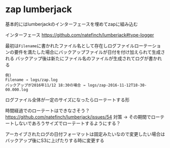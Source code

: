 # zap lumberjack

基本的にはlumberjackのインターフェースを埋めてzapに組み込む

インターフェース
https://github.com/natefinch/lumberjack#type-logger

最初は`Filename`に書かれたファイル名として存在しログファイルローテーションの要件を満たした場合にバックアップファイルが日付を付け加えられて生成される
バックアップ後は新たにファイル名のファイルが生成されてログが書かれる

```text
例)
Filename → logs/zap.log
バックアップが2016年11/12 18:30の場合 → logs/zap-2016-11-12T18-30-00.000.log
```

ログファイル全体が一定のサイズになったらローテートする形

時間経過でのローテートはできなさそう？
https://github.com/natefinch/lumberjack/issues/54
対策 → その期間でローテートしないであろうサイズでローテートするようにする？

アーカイブされたログの日付フォーマットは固定みたいなので変更したい場合はバックアップ後にS3に上げたりする時に変更する
